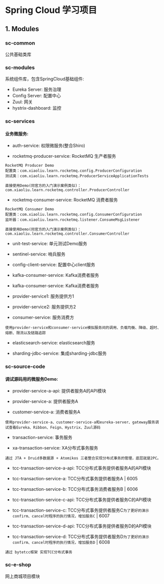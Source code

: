 # Spring Cloud 学习项目

## 1. Modules
###  sc-common
公共基础类库
###  sc-modules
系统组件库，包含SpringCloud基础组件:
- Eureka Server: 服务治理
- Config Server: 配置中心
- Zuul: 网关
- hystrix-dashboard: 监控

###  sc-services
#### 业务微服务:
- auth-service: 权限微服务(整合Shiro)

- rocketmq-producer-service: RocketMQ 生产者服务
```$text
RocketMQ Producer Demo
配置类：com.xiaoliu.learn.rocketmq.config.ProducerConfiguration
测试类：com.xiaoliu.learn.rocketmq.ProducerServiceApplicationTests

直接使用Demo(同官方的入门演示案例类似)：com.xiaoliu.learn.rocketmq.controller.ProducerController
```
- rocketmq-consumer-service: RocketMQ 消费者服务
```$text
RocketMQ Consumer Demo
配置类：com.xiaoliu.learn.rocketmq.config.ConsumerConfiguration
监听器：com.xiaoliu.learn.rocketmq.listener.ConsumeMsgListener

直接使用Demo(同官方的入门演示案例类似)：com.xiaoliu.learn.rocketmq.controller.ConsumerController
```

- unit-test-service: 单元测试Demo服务

- sentinel-service: 哨兵服务

- config-client-service: 配置中心client服务

- kafka-consumer-service: Kafka消费者服务

- kafka-consumer-service: Kafka消费者服务

- provider-service1: 服务提供方1

- provider-service2: 服务提供方2

- consumer-service: 服务消费方
```$text
使用provider-service和consumer-service模拟服务间的调用、负载均衡、降级、超时、熔断、限流以及链路追踪
```

- elasticsearch-service: elasticsearch服务

- sharding-jdbc-service: 集成sharding-jdbc服务

###  sc-source-code
#### 调试源码用的微服务Demo:
- provider-service-a-api: 提供者服务A的API模块

- provider-service-a: 提供者服务A

- customer-service-a: 消费者服务A
```$text
使用provider-service-a、customer-service-a和eureka-server、gateway服务调试查看Eureka、Ribbon、Feign、Hystrix、Zuul源码
```

- transaction-service: 事务服务

- xa-transaction-service: XA分布式事务服务
```text
通过 JTA + Druid多数据源 + Atomikos 三者整合实现分布式事务的管理，底层就是2PC。
```

- tcc-transaction-service-a-api: TCC分布式事务提供者服务A的API模块

- tcc-transaction-service-a: TCC分布式事务提供者服务A | 6005

- tcc-transaction-service-b: TCC分布式事务消费者服务B | 6006

- tcc-transaction-service-c-api: TCC分布式事务提供者服务C的API模块

- tcc-transaction-service-c: TCC分布式事务提供者服务C`为了更好的演示confirm、cancel时程序的执行情况，增加服务C` | 6007

- tcc-transaction-service-d-api: TCC分布式事务提供者服务D的API模块

- tcc-transaction-service-d: TCC分布式事务提供者服务D`为了更好的演示confirm、cancel时程序的执行情况，增加服务D` | 6008
```text
通过 bytetcc框架 实现TCC分布式事务
```

###  sc-e-shop
网上商城项目模块